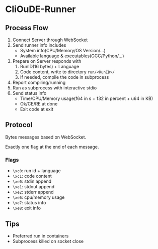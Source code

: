 # CliOuDE-Runner

## Process Flow

1. Connect Server through WebSocket
2. Send runner info includes
   * System info(CPU/Memory/OS Version/...)
   * Available language & executables(GCC/Python/...)
3. Prepare on Server responds with
   1. RunID(16 bytes) + Language
   2. Code content, write to directory `run/<RunID>/`
   3. If needed, compile the code in subprocess
4. Report compiling/running
5. Run as subprocess with interactive stdio
6. Send status info
   * Time/CPU/Memory usage(f64 in s + f32 in percent + u64 in KB)
   * Ok/CE/RE at done
   * Exit code at exit
## Protocol

Bytes messages based on WebSocket.

Exactly one flag at the end of each message.

### Flags

* `\xc0`: run id + language
* `\xc1`: code content
* `\xe0`: stdin append
* `\xe1`: stdout append
* `\xe2`: stderr append
* `\xe6`: cpu/memory usage
* `\xe7`: status info
* `\xe8`: exit info

## Tips

* Preferred run in containers
* Subprocess killed on socket close